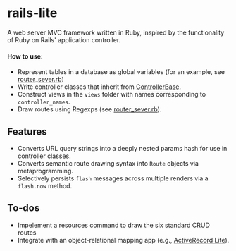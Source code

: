 # rails-lite
  A web server MVC framework written in Ruby, inspired by the functionality of Ruby on Rails' application controller.
  
 #### How to use:
   - Represent tables in a database as global variables (for an example, see [router_sever.rb](https://github.com/gmkohler/rails-lite/blob/master/bin/router_server.rb))
   - Write controller classes that inherit from [ControllerBase](https://github.com/gmkohler/rails-lite/blob/master/lib/controller_base.rb).
   - Construct views in the `views` folder with names corresponding to `controller_names`.
   - Draw routes using Regexps (see [router_sever.rb](https://github.com/gmkohler/rails-lite/blob/master/bin/router_server.rb)).

## Features
 - Converts URL query strings into a deeply nested params hash for use in controller classes.
 - Converts semantic route drawing syntax into `Route` objects via metaprogramming.
 - Selectively persists `flash` messages across multiple renders via a `flash.now` method.

## To-dos
 - Impelement a resources command to draw the six standard CRUD routes
 - Integrate with an object-relational mapping app (e.g., [ActiveRecord Lite](https://github.com/gmkohler/active-record-lite)).

